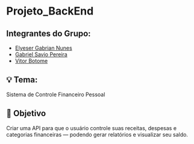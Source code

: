 # Projeto_BackEnd

## Integrantes do Grupo:

<ul>
    <li>
        <a href="https://github.com/ElyeserGabrian">Elyeser Gabrian Nunes</a>
    </li>
    <li>
        <a href="https://github.com/GabrielSavioPereira">Gabriel Savio Pereira</a>
    </li>
    <li>
        <a href="https://github.com/VitorBotome">Vitor Botome</a>
    </li>
</ul>

## 💡 Tema: 
Sistema de Controle Financeiro Pessoal

## 🎯 Objetivo
Criar uma API para que o usuário controle suas receitas, despesas e categorias financeiras — podendo gerar relatórios e visualizar seu saldo.
